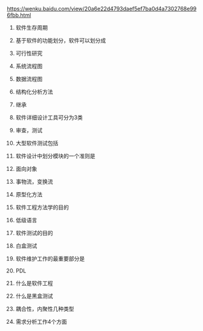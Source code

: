 https://wenku.baidu.com/view/20a6e22d4793daef5ef7ba0d4a7302768e996fbb.html

1. 软件生存周期
2. 基于软件的功能划分，软件可以划分成
3. 可行性研究
4. 系统流程图
5. 数据流程图
6. 结构化分析方法
7. 继承 
8. 软件详细设计工具可分为3类
9. 审查，测试
10. 大型软件测试包括

1. 软件设计中划分模块的一个准则是
2. 面向对象
3.  事物流，变换流
4. 原型化方法
5. 软件工程方法学的目的
6. 低级语言
7. 软件测试的目的
8. 白盒测试
9. 软件维护工作的最重要部分是
10. PDL

1.  什么是软件工程
2. 什么是黑盒测试
3. 耦合性，内聚性几种类型
4. 需求分析工作4个方面


